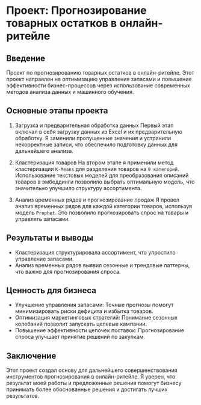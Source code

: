 # Проект: Прогнозирование товарных остатков в онлайн-ритейле

## Введение

  Проект по прогнозированию товарных остатков в онлайн-ритейле.
Этот проект направлен на оптимизацию управления запасами и повышение эффективности бизнес-процессов через использование современных методов анализа данных и машинного обучения.

## Основные этапы проекта

1. Загрузка и предварительная обработка данных
Первый этап включал в себя загрузку данных из Excel и их предварительную обработку. Я заменили пропущенные значения и устранили некорректные записи, что обеспечило подготовку данных для дальнейшего анализа.

2. Кластеризация товаров
На втором этапе я применили метод кластеризации `K-Means` для разделения товаров на `9 категорий`. Использование текстовых моделей для преобразования описаний товаров в эмбеддинги позволило выбрать оптимальную модель, что значительно улучшило структуру ассортимента.

3. Анализ временных рядов и прогнозирование продаж
Я провел анализ временных рядов для каждой категории товаров, используя модель `Prophet`. Это позволило прогнозировать спрос на товары и управлять запасами.

## Результаты и выводы

+ Кластеризация структурировала ассортимент, что упростило управление запасами.
+ Анализ временных рядов выявил сезонные и трендовые паттерны, что важно для прогнозирования спроса.

## Ценность для бизнеса

+ Улучшение управления запасами: Точные прогнозы помогут минимизировать риски дефицита и избытка товаров.
+ Оптимизация маркетинговых стратегий: Понимание сезонных колебаний позволит запускать целевые кампании.
+ Повышение эффективности цепочек поставок: Прогнозирование спроса улучшает принятие решений по закупкам.

## Заключение

  Этот проект создал основу для дальнейшего совершенствования инструментов прогнозирования в онлайн-ритейле. Я уверен, что результат моей работы и предложенные решения помогут бизнесу принимать более обоснованные решения и достигать лучших результатов.
